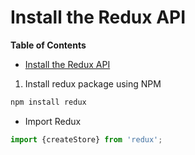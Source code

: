 # Install the Redux API

<!-- markdown-toc start - Don't edit this section. Run M-x markdown-toc-refresh-toc -->
**Table of Contents**

- [Install the Redux API](#install-the-redux-api)

<!-- markdown-toc end -->

1. Install redux package using NPM
```sh
npm install redux
```

* Import Redux
```javascript
import {createStore} from 'redux';
```
